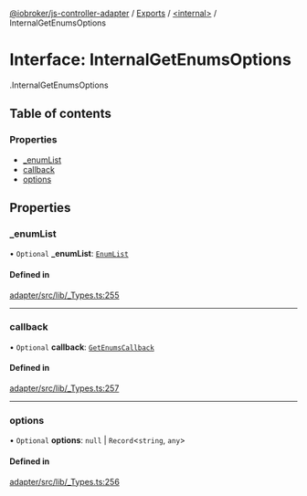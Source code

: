 [@iobroker/js-controller-adapter](../README.md) / [Exports](../modules.md) / [<internal\>](../modules/internal_.md) / InternalGetEnumsOptions

# Interface: InternalGetEnumsOptions

[<internal>](../modules/internal_.md).InternalGetEnumsOptions

## Table of contents

### Properties

- [\_enumList](internal_.InternalGetEnumsOptions.md#_enumlist)
- [callback](internal_.InternalGetEnumsOptions.md#callback)
- [options](internal_.InternalGetEnumsOptions.md#options)

## Properties

### \_enumList

• `Optional` **\_enumList**: [`EnumList`](../modules/internal_.md#enumlist)

#### Defined in

[adapter/src/lib/_Types.ts:255](https://github.com/ioBroker/ioBroker.js-controller/blob/9bd0ce3f/packages/adapter/src/lib/_Types.ts#L255)

___

### callback

• `Optional` **callback**: [`GetEnumsCallback`](../modules/internal_.md#getenumscallback)

#### Defined in

[adapter/src/lib/_Types.ts:257](https://github.com/ioBroker/ioBroker.js-controller/blob/9bd0ce3f/packages/adapter/src/lib/_Types.ts#L257)

___

### options

• `Optional` **options**: ``null`` \| `Record`<`string`, `any`\>

#### Defined in

[adapter/src/lib/_Types.ts:256](https://github.com/ioBroker/ioBroker.js-controller/blob/9bd0ce3f/packages/adapter/src/lib/_Types.ts#L256)

